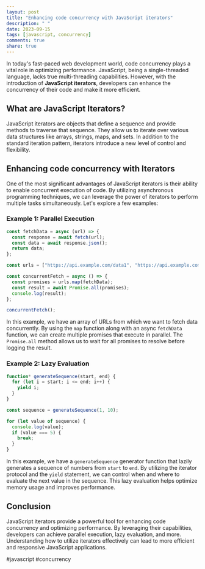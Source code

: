 ```yaml
---
layout: post
title: "Enhancing code concurrency with JavaScript iterators"
description: " "
date: 2023-09-15
tags: [javascript, concurrency]
comments: true
share: true
---
```


In today's fast-paced web development world, code concurrency plays a vital role in optimizing performance. JavaScript, being a single-threaded language, lacks true multi-threading capabilities. However, with the introduction of **JavaScript iterators**, developers can enhance the concurrency of their code and make it more efficient.

## What are JavaScript Iterators?

JavaScript iterators are objects that define a sequence and provide methods to traverse that sequence. They allow us to iterate over various data structures like arrays, strings, maps, and sets. In addition to the standard iteration pattern, iterators introduce a new level of control and flexibility.

## Enhancing code concurrency with Iterators

One of the most significant advantages of JavaScript iterators is their ability to enable concurrent execution of code. By utilizing asynchronous programming techniques, we can leverage the power of iterators to perform multiple tasks simultaneously. Let's explore a few examples:

### Example 1: Parallel Execution

```javascript
const fetchData = async (url) => {
  const response = await fetch(url);
  const data = await response.json();
  return data;
};

const urls = ["https://api.example.com/data1", "https://api.example.com/data2", "https://api.example.com/data3"];

const concurrentFetch = async () => {
  const promises = urls.map(fetchData);
  const result = await Promise.all(promises);
  console.log(result);
};

concurrentFetch();
```

In this example, we have an array of URLs from which we want to fetch data concurrently. By using the `map` function along with an async `fetchData` function, we can create multiple promises that execute in parallel. The `Promise.all` method allows us to wait for all promises to resolve before logging the result.

### Example 2: Lazy Evaluation

```javascript
function* generateSequence(start, end) {
  for (let i = start; i <= end; i++) {
    yield i;
  }
}

const sequence = generateSequence(1, 10);

for (let value of sequence) {
  console.log(value);
  if (value === 5) {
    break;
  }
}
```

In this example, we have a `generateSequence` generator function that lazily generates a sequence of numbers from `start` to `end`. By utilizing the iterator protocol and the `yield` statement, we can control when and where to evaluate the next value in the sequence. This lazy evaluation helps optimize memory usage and improves performance.

## Conclusion

JavaScript iterators provide a powerful tool for enhancing code concurrency and optimizing performance. By leveraging their capabilities, developers can achieve parallel execution, lazy evaluation, and more. Understanding how to utilize iterators effectively can lead to more efficient and responsive JavaScript applications.

#javascript #concurrency